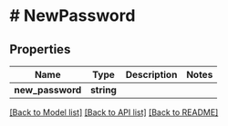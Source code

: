 # # NewPassword

## Properties

Name | Type | Description | Notes
------------ | ------------- | ------------- | -------------
**new_password** | **string** |  |

[[Back to Model list]](../../README.md#models) [[Back to API list]](../../README.md#endpoints) [[Back to README]](../../README.md)
